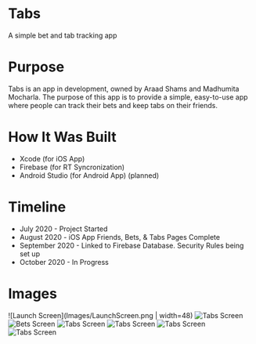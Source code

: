 # Tabs
A simple bet and tab tracking app

# Purpose
Tabs is an app in development, owned by Araad Shams and Madhumita Mocharla. The purpose of this app is to provide a simple, easy-to-use app where people can track their bets and keep tabs on their friends.

# How It Was Built
* Xcode (for iOS App)
* Firebase (for RT Syncronization)
* Android Studio (for Android App) (planned)

# Timeline
* July 2020 - Project Started
* August 2020 - iOS App Friends, Bets, & Tabs Pages Complete
* September 2020 - Linked to Firebase Database. Security Rules being set up
* October 2020 - In Progress

# Images
![Launch Screen](Images/LaunchScreen.png | width=48)
![Tabs Screen](Images/SignupScreen.png)
![Bets Screen](Images/BetsScreen.png)
![Tabs Screen](Images/TabsScreen.png)
![Tabs Screen](Images/AddTabScreen.png)
![Tabs Screen](Images/FriendsScreen.png)
![Tabs Screen](Images/StoryboardLayout.png)
